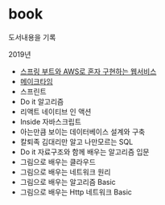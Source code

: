 # book
도서내용을 기록

2019년 
- [스프링 부트와 AWS로 혼자 구현하는 웹서비스](https://github.com/bluewow/book/tree/master/SpringBootWithAWS)
- [메이크타임](https://github.com/bluewow/book/tree/master/MakeTime)
- 스프린트 
- Do it 알고리즘
- 리액트 네이티브 인 액션
- Inside 자바스크립트
- 아는만큼 보이는 데이터베이스 설계와 구축
- 칼퇴족 김대리만 알고 나만모르는 SQL
- Do it 자료구조와 함께 배우는 알고리즘 입문
- 그림으로 배우는 클라우드
- 그림으로 배우는 네트워크 원리
- 그림으로 배우는 알고리즘 Basic
- 그림으로 배우는 Http 네트워크 Basic

